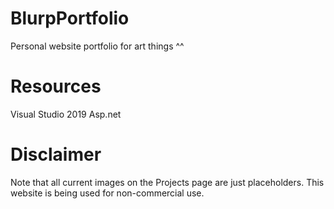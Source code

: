 # BlurpPortfolio
Personal website portfolio for art things ^^

# Resources
Visual Studio 2019
Asp.net

# Disclaimer
Note that all current images on the Projects page are just placeholders. This website is being used for non-commercial use.
